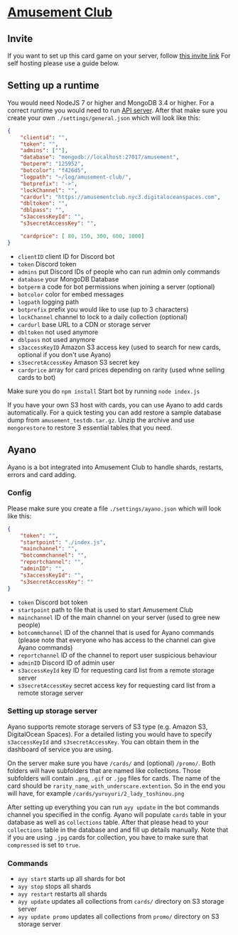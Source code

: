 # [Amusement Club](https://amusementclub.xyz)
## Invite
If you want to set up this card game on your server, follow [this invite link](https://discordapp.com/oauth2/authorize?client_id=340988108222758934&scope=bot&permissions=379969)
For self hosting please use a guide below.
## Setting up a runtime
You would need NodeJS 7 or higher and MongoDB 3.4 or higher.
For a correct runtime you would need to run [API server](https://github.com/yosoro-ent/amusement-api). After that make sure you create your own `./settings/general.json` which will look like this:
```json
{
    "clientid": "",
    "token": "",
    "admins": [""],
    "database": "mongodb://localhost:27017/amusement",
    "botperm": "125952",
    "botcolor": "f426d5",
    "logpath": "~/log/amusement-club/",
    "botprefix": "->",
    "lockChannel": "",
    "cardurl": "https://amusementclub.nyc3.digitaloceanspaces.com",
    "dbltoken": "",
    "dblpass": "",
    "s3accessKeyId": "",
    "s3secretAccessKey": "",

    "cardprice": [ 80, 150, 300, 600, 1000]
}
```
* `clientID` client ID for Discord bot
* `token` Discord token
* `admins` put Discord IDs of people who can run admin only commands
* `database` your MongoDB Database
* `botperm` a code for bot permissions when joining a server (optional)
* `botcolor` color for embed messages 
* `logpath` logging path
* `botprefix` prefix you would like to use (up to 3 characters)
* `lockChannel` channel to lock to a daily collection (optional)
* `cardurl` base URL to a CDN or storage server
* `dbltoken` not used anymore
* `dblpass` not used anymore
* `s3accessKeyID` Amazon S3 access key (used to search for new cards, optional if you don't use Ayano)
* `s3secretAccessKey` Amason S3 secret key
* `cardprice` array for card prices depending on rarity (used whne selling cards to bot)

Make sure you do `npm install`
Start bot by running `node index.js`

If you have your own S3 host with cards, you can use Ayano to add cards automatically. For a quick testing you can add restore a sample database dump from `amusement_testdb.tar.gz`. Unzip the archive and use `mongorestore` to restore 3 essential tables that you need.

## Ayano
Ayano is a bot integrated into Amusement Club to handle shards, restarts, errors and card adding.
### Config
Please make sure you create a file `./settings/ayano.json` which will look like this:
```json
{
    "token": "",
    "startpoint": "./index.js",
    "mainchannel": "",
    "botcommchannel": "",
    "reportchannel": "",
    "adminID": "",
    "s3accessKeyId": "",
    "s3secretAccessKey": ""
}
```
* `token` Discord bot token
* `startpoint` path to file that is used to start Amusement Club
* `mainchannel` ID of the main channel on your server (used to gree new people)
* `botcommchannel` ID of the channel that is used for Ayano commands (please note that everyone who has access to the channel can give Ayano commands)
* `reportchannel` ID of the channel to report user suspicious behaviour 
* `adminID` Discord ID of admin user
* `s3accessKeyId` key ID for requesting card list from a remote storage server
* `s3secretAccessKey` secret access key for requesting card list from a remote storage server

### Setting up storage server
Ayano supports remote storage servers of S3 type (e.g. Amazon S3, DigitalOcean Spaces). For a detailed listing you would have to specify `s3accessKeyId` and `s3secretAccessKey`. You can obtain them in the dashboard of service you are using.

On the server make sure you have `/cards/` and (optional) `/promo/`. Both folders will have subfolders that are named like collections. Those subfolders will contain `.png`, `.gif` or `.jpg` files for cards. The name of the card should be `rarity_name_with_underscare.extention`. So in the end you will have, for example `/cards/yuruyuri/2_lady_toshinou.png`

After setting up everything you can run `ayy update` in the bot commands channel you specified in the config. Ayano will populate `cards` table in your database as well as `collections` table. After that please head to your `collections` table in the database and and fill up details manually. Note that if you are using `.jpg` cards for collection, you have to make sure that `compressed` is set to `true`.
### Commands
* `ayy start` starts up all shards for bot
* `ayy stop` stops all shards
* `ayy restart` restarts all shards
* `ayy update` updates all collections from `cards/` directory on S3 storage server
* `ayy update promo` updates all collections from `promo/` directory on S3 storage server